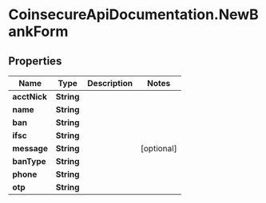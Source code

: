 # CoinsecureApiDocumentation.NewBankForm

## Properties
Name | Type | Description | Notes
------------ | ------------- | ------------- | -------------
**acctNick** | **String** |  | 
**name** | **String** |  | 
**ban** | **String** |  | 
**ifsc** | **String** |  | 
**message** | **String** |  | [optional] 
**banType** | **String** |  | 
**phone** | **String** |  | 
**otp** | **String** |  | 


